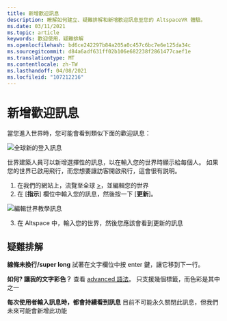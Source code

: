 ```yaml
---
title: 新增歡迎訊息
description: 瞭解如何建立、疑難排解和新增歡迎訊息至您的 AltspaceVR 體驗。
ms.date: 03/11/2021
ms.topic: article
keywords: 歡迎使用，疑難排解
ms.openlocfilehash: bd6ce242297b84a205a0c457c6bc7e6e125da34c
ms.sourcegitcommit: d84a6adf631ff02b106e682238f2861477caef1e
ms.translationtype: MT
ms.contentlocale: zh-TW
ms.lasthandoff: 04/08/2021
ms.locfileid: "107212216"
---
```

# <a name="adding-welcome-messages"></a>新增歡迎訊息

當您進入世界時，您可能會看到類似下面的歡迎訊息：

![全球新的登入訊息](images/welcome-img-01.png)

世界建築人員可以新增選擇性的訊息，以在輸入您的世界時顯示給每個人。 如果您的世界已啟用飛行，而您想要讓訪客開啟飛行，這會很有説明。 

1. 在我們的網站上，流覽至全球 [>](https://account.altvr.com/users/sign_in)，並編輯您的世界
2. 在 [**指示**] 欄位中輸入您的訊息，然後按一下 [**更新**]。

![編輯世界教學訊息](images/welcome-img-02.png)

3. 在 Altspace 中，輸入您的世界，然後您應該會看到更新的訊息

## <a name="troubleshooting"></a>疑難排解

**線條未換行/super long** 試著在文字欄位中按 enter 鍵，讓它移到下一行。

**如何? 讓我的文字彩色？**
查看 [advanced 語法](http://digitalnativestudios.com/textmeshpro/docs/rich-text/#color)。 只支援幾個標籤，而色彩是其中之一

**每次使用者輸入訊息時，都會持續看到訊息** 目前不可能永久關閉此訊息，但我們未來可能會新增此功能
